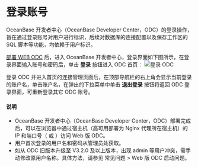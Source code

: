 登录账号 
=========================

OceanBase 开发者中心（OceanBase Developer Center，ODC）的登录操作，旨在通过登录账号对用户进行标识，后续对数据库的连接配置以及保存工作区的 SQL 脚本等功能，均依赖于用户标识。

[部署 WEB ODC](../../8.deployment-guide/1.deployment-overview.md) 后，进入 OceanBase 开发者中心，登录界面如下图所示，在登录界面输入账号和密码后，单击 **登录** 按钮进入 ODC 首页：
![登录 ODC](https://help-static-aliyun-doc.aliyuncs.com/assets/img/zh-CN/5354034461/p231862.png)

登录 ODC 并进入首页的连接管理页面后，在顶部导航栏的右上角会显示当前登录的账户名，单击账户名，在弹出的下拉菜单中单击 **退出登录** 按钮将返回 ODC 登录界面，可重新登录其它 ODC 账号。
  
<main id="notice" type='explain'>
   <h4>说明</h4>
   <ul>
   <li>OceanBase 开发者中心（OceanBase Developer Center，ODC）部署完成后，可以在浏览器中通过宿主机（高可用部署为 Nginx 代理所在宿主机）的 IP 和端口号（<http://IP:PORT> 或 <http://DOMAIN:PORT>）访问 Web 版 ODC。</li>
   <li>用户首次登录的用户名和密码从管理员处获取。</li>
   <li>如从 ODC 旧版本升级至 V3.2.0 及以上版本，出现 admin 等用户冲突，需手动修改原用户名称。具体方法，请参见 常见问题 > Web 版 ODC 启动问题。</li>
   </ul>
</main>